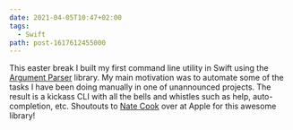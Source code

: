 ```yaml
---
date: 2021-04-05T10:47+02:00
tags:
  - Swift
path: post-1617612455000
---
```


This easter break I built my first command line utility in Swift using the [Argument Parser](https://github.com/apple/swift-argument-parser) library. My main motivation was to automate some of the tasks I have been doing manually in one of unannounced projects. The result is a kickass CLI with all the bells and whistles such as help, auto-completion, etc. Shoutouts to [Nate Cook](https://twitter.com/nnnnnnnn) over at Apple for this awesome library!
